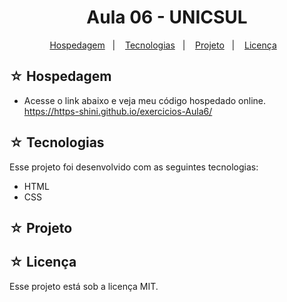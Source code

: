# <h1 align="center">Aula 06 - UNICSUL</h1>

<p align="center">
  <a href="#-hospedagem">Hospedagem</a>&nbsp;&nbsp;&nbsp;|&nbsp;&nbsp;&nbsp;
  <a href="#-tecnologias">Tecnologias</a>&nbsp;&nbsp;&nbsp;|&nbsp;&nbsp;&nbsp;
  <a href="#-projeto">Projeto</a>&nbsp;&nbsp;&nbsp;|&nbsp;&nbsp;&nbsp;
  <a href="#-licença">Licença</a>&nbsp;&nbsp;&nbsp;
</p>

## ☆ Hospedagem

- Acesse o link abaixo e veja meu código hospedado online.<br>
https://https-shini.github.io/exercicios-Aula6/

## ☆ Tecnologias

Esse projeto foi desenvolvido com as seguintes tecnologias:
- HTML
- CSS

## ☆ Projeto


## ☆ Licença

Esse projeto está sob a licença MIT.
